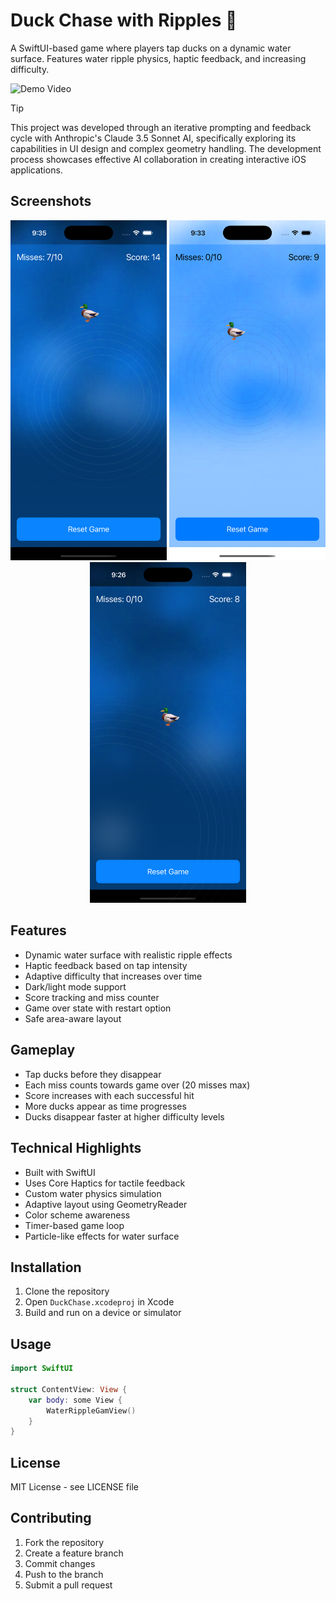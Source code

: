 # Duck Chase with Ripples 🦆

A SwiftUI-based game where players tap ducks on a dynamic water surface. Features water ripple physics, haptic feedback, and increasing difficulty.


![Demo Video](assets/demo.gif)

> [!TIP]
> This project was developed through an iterative prompting and feedback cycle with Anthropic's Claude 3.5 Sonnet AI, specifically exploring its capabilities in UI design and complex geometry handling. The development process showcases effective AI collaboration in creating interactive iOS applications.

## Screenshots

<div align="center">
  <img src="assets/ss1.png" width="250" />
  <img src="assets/ss2.png" width="250" />
  <img src="assets/ss3.png" width="250" />
</div>


## Features

- Dynamic water surface with realistic ripple effects
- Haptic feedback based on tap intensity
- Adaptive difficulty that increases over time
- Dark/light mode support
- Score tracking and miss counter
- Game over state with restart option
- Safe area-aware layout

## Gameplay

- Tap ducks before they disappear
- Each miss counts towards game over (20 misses max)
- Score increases with each successful hit
- More ducks appear as time progresses
- Ducks disappear faster at higher difficulty levels

## Technical Highlights

- Built with SwiftUI
- Uses Core Haptics for tactile feedback
- Custom water physics simulation
- Adaptive layout using GeometryReader
- Color scheme awareness
- Timer-based game loop
- Particle-like effects for water surface

## Installation

1. Clone the repository
2. Open `DuckChase.xcodeproj` in Xcode
3. Build and run on a device or simulator

## Usage

```swift
import SwiftUI

struct ContentView: View {
    var body: some View {
        WaterRippleGamView()
    }
}
```

## License

MIT License - see LICENSE file

## Contributing

1. Fork the repository
2. Create a feature branch
3. Commit changes
4. Push to the branch
5. Submit a pull request